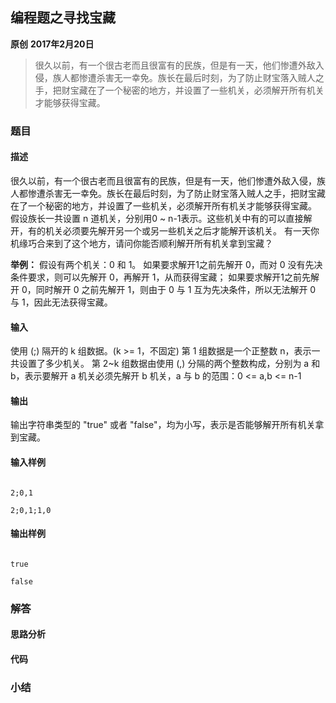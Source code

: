 ## 编程题之寻找宝藏
**原创** **2017年2月20日**
>很久以前，有一个很古老而且很富有的民族，但是有一天，他们惨遭外敌入侵，族人都惨遭杀害无一幸免。族长在最后时刻，为了防止财宝落入贼人之手，把财宝藏在了一个秘密的地方，并设置了一些机关，必须解开所有机关才能够获得宝藏。

### 题目
#### 描述
很久以前，有一个很古老而且很富有的民族，但是有一天，他们惨遭外敌入侵，族人都惨遭杀害无一幸免。族长在最后时刻，为了防止财宝落入贼人之手，把财宝藏在了一个秘密的地方，并设置了一些机关，必须解开所有机关才能够获得宝藏。
假设族长一共设置 n 道机关，分别用0 ~ n-1表示。这些机关中有的可以直接解开，有的机关必须要先解开另一个或另一些机关之后才能解开该机关。
有一天你机缘巧合来到了这个地方，请问你能否顺利解开所有机关拿到宝藏？

**举例：**
假设有两个机关：0 和 1。
如果要求解开1之前先解开 0，而对 0 没有先决条件要求，则可以先解开 0，再解开 1，从而获得宝藏；
如果要求解开1之前先解开 0，同时解开 0 之前先解开 1，则由于 0 与 1 互为先决条件，所以无法解开 0 与 1，因此无法获得宝藏。

#### 输入
使用 (;) 隔开的 k 组数据。(k >= 1，不固定)
第 1 组数据是一个正整数 n，表示一共设置了多少机关。
第 2~k 组数据由使用 (,) 分隔的两个整数构成，分别为 a 和 b，表示要解开 a 机关必须先解开 b 机关，a 与 b 的范围：0 <= a,b <= n-1
#### 输出
输出字符串类型的 "true" 或者 "false"，均为小写，表示是否能够解开所有机关拿到宝藏。
#### 输入样例

<pre><code class="language-cmd">
2;0,1

2;0,1;1,0
</code></pre>

#### 输出样例

<pre><code class="language-cmd">
true

false
</code></pre>

### 解答

#### 思路分析

#### 代码

### 小结

